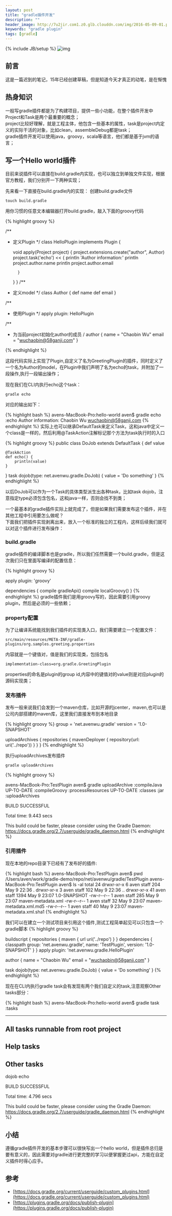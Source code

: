 ```yaml
---
layout: post
title: "gradle插件开发"
description: ""
header_image: http://7u2jir.com1.z0.glb.clouddn.com/img/2016-05-09-01.png
keywords: "gradle plugin"
tags: [gradle]
---
```

{% include JB/setup %}
![img](http://7u2jir.com1.z0.glb.clouddn.com/img/2016-05-09-01.png)

## 前言
这是一篇迟到的笔记，15年已经创建草稿，但是知道今天才真正的动笔，是在惭愧

## 热身知识
一般写gradle插件都是为了构建项目，提供一些小功能，在整个插件开发中Project和Task是两个最重要的概念；  
project比较好理解，就是工程主体，他包含一些基本的属性，task是project内定义的实际干活的对象，比如clean，assembleDebug都是task；  
gradle插件开发可以使用java，groovy，scala等语言，他们都是基于jvm的语言；

## 写一个Hello world插件
目前来说插件可以直接在build.gradle内实现，也可以独立到单独文件实现，根据官方教程，我们分别开一下两种实现；  

先来看一下直接在build.gradle内的实现：
创建build.gradle文件

    touch build.gradle

用你习惯的任意文本编辑器打开build.gradle，敲入下面的groovy代码

{% highlight groovy %}

/**
* 定义Plugin
*/
class HelloPlugin implements Plugin<Project> {

    void apply(Project project) {
        project.extensions.create("author", Author)
        project.task('echo') << {
            println 'Author information:'
            println project.author.name
            println project.author.email

        }
    }
}
/**
* 定义model
*/
class Author {
    def name
    def email
}

/**
* 使用Plugin
*/
apply plugin: HelloPlugin

/**
* 为当前project初始化author的成员
/
author {
    name = "Chaobin Wu"
    email = "wuchaobin@58ganji.com"
}

{% endhighlight %}


这段代码实际上实现了Plugin,自定义了名为GreetingPlugin的插件，同时定义了一个名为Author的model，在Plugin中我们声明了名为echo的task，并附加了一段操作,执行一段输出操作；  
    
现在我们在CLI内执行echo这个task：

    gradle echo

对应的输出如下：  

{% highlight bash %}
avens-MacBook-Pro:hello-world aven$ gradle echo
:echo
Author information:
Chaobin Wu
wuchaobin@58ganji.com
{% endhighlight %}
实际上也可以继承DefaultTask来定义Task，这和java中定义一个class是一样的，然后利用@TaskAction注解标记那个方法为task执行时的入口

{% highlight groovy %}
public class DoJob extends DefaultTask {
    def value

    @TaskAction
    def echo() {
        println(value)
    }
}
task dojob(type: net.avenwu.gradle.DoJob) {
    value = 'Do something'
}
{% endhighlight %}





以后DoJob可以作为一个Task的具体类型派生出各种task，比如task dojob，注意指定type必须包含包名，这和java一样，否则会找不到类；

一个最基本的gradle插件实际上就完成了，但是如果我们需要发布这个插件，并在其他工程中引用要怎么做呢？  
下面我们把插件实现剥离出来，放入一个标准的独立的工程内，这样后续我们就可以对这个插件进行发布操作： 

### build.gradle
gradle插件的编译脚本也是gradle，所以我们任然需要一个build.gradle，但是这次我们只在里面写编译的配置信息：

{% highlight groovy %}

apply plugin: 'groovy'

dependencies {
    compile gradleApi()
    compile localGroovy()
}
{% endhighlight %}
gradle插件我们是用groovy写的，因此需要引用groovy plugin，然后是必须的一些依赖；

### property配置
为了让编译系统能找到我们插件的实现类入口，我们需要建立一个配置文件：

    src/main/resources/META-INF/gradle-plugins/org.samples.greeting.properties

内容就是一个键值对，值是我们的实现类，包括包名
    
    implementation-class=org.gradle.GreetingPlugin

properties的命名是plugin的group id,内容中的键值对的value则是对应plugin的源码实现类；


### 发布插件
发布一般来说我们会发到一个maven仓库，比如开源的jcenter，maven,也可以是公司内部搭建的maven库，这里我们直接发布到本地目录

{% highlight groovy %}
group = 'net.avenwu.gradle'
version = '1.0-SNAPSHOT'

uploadArchives {
    repositories {
        mavenDeployer {
            repository(url: uri('../repo'))
        }
    }
}
{% endhighlight %}

执行uploadArchives发布插件

    gradle uploadArchives

{% highlight groovy %}

avens-MacBook-Pro:TestPlugin aven$ gradle uploadArchive
:compileJava UP-TO-DATE
:compileGroovy
:processResources UP-TO-DATE
:classes
:jar
:uploadArchives

BUILD SUCCESSFUL

Total time: 9.443 secs

This build could be faster, please consider using the Gradle Daemon: https://docs.gradle.org/2.7/userguide/gradle_daemon.html
{% endhighlight %}

### 引用插件
现在本地的repo目录下已经有了发布好的插件: 

{% highlight bash %}
avens-MacBook-Pro:TestPlugin aven$ pwd
/Users/aven/work/gradle-demo/repo/net/avenwu/gradle/TestPlugin
avens-MacBook-Pro:TestPlugin aven$ ls -al
total 24
drwxr-xr-x   6 aven  staff   204 May  9 22:36 .
drwxr-xr-x   3 aven  staff   102 May  9 22:36 ..
drwxr-xr-x  41 aven  staff  1394 May  9 23:07 1.0-SNAPSHOT
-rw-r--r--   1 aven  staff   285 May  9 23:07 maven-metadata.xml
-rw-r--r--   1 aven  staff    32 May  9 23:07 maven-metadata.xml.md5
-rw-r--r--   1 aven  staff    40 May  9 23:07 maven-metadata.xml.sha1
{% endhighlight %}

我们可以在建立一个测试项目来引用这个插件,测试工程简单起见可以只包含一个gradle脚本
{% highlight groovy %}

buildscript {
    repositories {
        maven {
            url uri('../repo')
        }
    }
    dependencies {
        classpath group: 'net.avenwu.gradle', name: 'TestPlugin',
                  version: '1.0-SNAPSHOT'
    }
}
apply plugin: 'net.avenwu.gradle.HelloPlugin'

author {
    name = "Chaobin Wu"
    email = "wuchaobin@58ganji.com"
}

task dojob(type: net.avenwu.gradle.DoJob) {
    value = 'Do something'
}
{% endhighlight %}

现在在CLI内执行gradle task会有发现有两个我们自定义的task,注意观察Other tasks部分：  

{% highlight bash %}
avens-MacBook-Pro:hello-world aven$ gradle task
:tasks

------------------------------------------------------------
All tasks runnable from root project
------------------------------------------------------------

Help tasks
----------

Other tasks
-----------
dojob
echo

BUILD SUCCESSFUL

Total time: 4.796 secs

This build could be faster, please consider using the Gradle Daemon: https://docs.gradle.org/2.7/userguide/gradle_daemon.html
{% endhighlight %}

## 小结
遵循gradle插件开发的基本步骤可以很快写出一个hello world，但是插件总归是要有意义的，因此需要对gradle进行更完整的学习以便掌握更过api，方能在自定义插件时得心应手。

## 参考
* [https://docs.gradle.org/current/userguide/custom_plugins.html](https://docs.gradle.org/current/userguide/custom_plugins.html)
* [https://plugins.gradle.org/docs/publish-plugin](https://plugins.gradle.org/docs/publish-plugin)